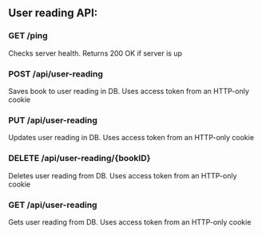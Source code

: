 ## User reading API:

### GET /ping
Checks server health. Returns 200 OK if server is up

### POST /api/user-reading
Saves book to user reading in DB. Uses access token from an HTTP-only cookie

### PUT /api/user-reading
Updates user reading in DB. Uses access token from an HTTP-only cookie

### DELETE /api/user-reading/{bookID}
Deletes user reading from DB. Uses access token from an HTTP-only cookie

### GET /api/user-reading
Gets user reading from DB. Uses access token from an HTTP-only cookie